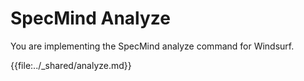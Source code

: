 # SpecMind Analyze

You are implementing the SpecMind analyze command for Windsurf.

{{file:../_shared/analyze.md}}
